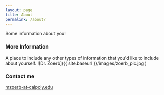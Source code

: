 ```yaml
---
layout: page
title: About
permalink: /about/
---
```


Some information about you!

### More Information

A place to include any other types of information that you'd like to include about yourself.
![Dr. Zoerb]({{ site.baseurl }}/images/zoerb_pic.jpg )

### Contact me

[mzoerb-at-calpoly.edu](mailto:mzoerb@calpoly.edu)

